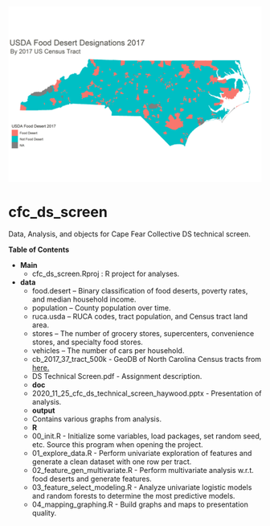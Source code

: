 ![Food Desert Map](output/food_desert_map.png)

# cfc_ds_screen
 Data, Analysis, and objects for Cape Fear Collective DS technical screen.

**Table of Contents**

* **Main**
  * cfc_ds_screen.Rproj : R project for analyses.
* **data**
  * food.desert – Binary classification of food deserts, poverty rates, and median household income.
  * population – County population over time.
  * ruca.usda – RUCA codes, tract population, and Census tract land area.
  * stores – The number of grocery stores, supercenters, convenience stores, and specialty food stores.
  * vehicles – The number of cars per household.
  * cb_2017_37_tract_500k - GeoDB of North Carolina Census tracts from <a href=https://www.census.gov/geographies/mapping-files/time-series/geo/carto-boundary-file.2017.html>here.</a>
  * DS Technical Screen.pdf - Assignment description.
  * **doc**
   * 2020_11_25_cfc_ds_technical_screen_haywood.pptx - Presentation of analysis.
  * **output**
   * Contains various graphs from analysis.
  * **R**
   * 00_init.R - Initialize some variables, load packages, set random seed, etc. Source this program when opening the project.
   * 01_explore_data.R - Perform univariate exploration of features and generate a clean dataset with one row per tract.
   * 02_feature_gen_multivariate.R - Perform multivariate analysis w.r.t. food deserts and generate features.
   * 03_feature_select_modeling.R - Analyze univariate logistic models and random forests to determine the most predictive models.
   * 04_mapping_graphing.R - Build graphs and maps to presentation quality.
   


